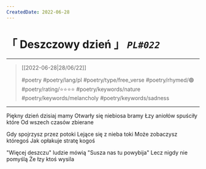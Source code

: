 ```yaml
---
CreatedDate: 2022-06-28
---
```

# &#12300; Deszczowy dzień &#12301; *`PL#022`*

---

> [[2022-06-28|28/06/22]]
> 
> #poetry 
> #poetry/lang/pl 
> #poetry/type/free_verse 
> #poetry/rhymed/🟢 
> #poetry/rating/⭐⭐⭐⭐ 
> #poetry/keywords/nature #poetry/keywords/melancholy #poetry/keywords/sadness 

---

Piękny dzień dzisiaj mamy
Otwarły się niebiosa bramy
Łzy aniołów spuściły które
Od wszech czasów zbierane

Gdy spojrzysz przez potoki
Lejące się z nieba toki
Może zobaczysz któregoś
Jak opłakuje stratę kogoś

"Więcej deszczu" ludzie mówią
"Susza nas tu powybija"
Lecz nigdy nie pomyślą
Że łzy ktoś wysila 